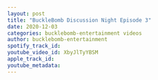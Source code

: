 ```yaml
---
layout: post
title: "BuckleBomb Discussion Night Episode 3"
date: 2020-12-03
categories: bucklebomb-entertainment videos
author: bucklebomb-entertainment
spotify_track_id: 
youtube_video_id: XbyJlTyYBSM
apple_track_id: 
youtube_metadata: 
---
```

